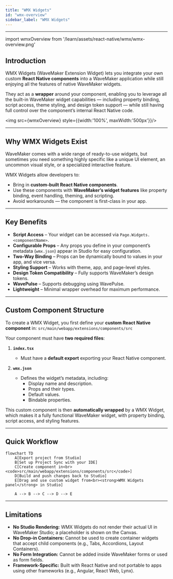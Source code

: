 ```yaml
---
title: "WMX Widgets"
id: "wmx-overview"
sidebar_label: "WMX Widgets"
---
```

---

import wmxOverview from '/learn/assets/react-native/wmx/wmx-overview.png'

## Introduction

WMX Widgets (WaveMaker Extension Widget) lets you integrate your own custom **React Native components** into a WaveMaker application while still enjoying all the features of native WaveMaker widgets.  

They act as a **wrapper** around your component, enabling you to leverage all the built-in WaveMaker widget capabilities — including property binding, script access, theme styling, and design token support — while still having full control over the component’s internal React Native code.

<img src={wmxOverview} style={{width:'100%', maxWidth:'500px'}}/>

---

## Why WMX Widgets Exist
WaveMaker comes with a wide range of ready-to-use widgets, but sometimes you need something highly specific like a unique UI element, an uncommon visual style, or a specialized interactive feature.  

WMX Widgets allow developers to:
- Bring in **custom-built React Native components**.
- Use these components with **WaveMaker’s widget features** like property binding, event handling, theming, and scripting.
- Avoid workarounds — the component is first-class in your app.

---

## Key Benefits
- **Script Access** – Your widget can be accessed via `Page.Widgets.<componentName>`.
- **Configurable Props** – Any props you define in your component’s metadata (`wmx.json`) appear in Studio for easy configuration.
- **Two-Way Binding** – Props can be dynamically bound to values in your app, and vice versa.
- **Styling Support** – Works with theme, app, and page-level styles.
- **Design Token Compatibility** – Fully supports WaveMaker’s design tokens.
- **WavePulse** – Supports debugging using WavePulse.
- **Lightweight** – Minimal wrapper overhead for maximum performance.

---

## Custom Component Structure
To create a WMX Widget, you first define your **custom React Native component** in: `src/main/webapp/extensions/components/src`

Your component must have **two required files**:

1. **`index.tsx`**  
   - Must have a **default export** exporting your React Native component.

2. **`wmx.json`**  
   - Defines the widget’s metadata, including:
     - Display name and description.
     - Props and their types.
     - Default values.
     - Bindable properties.

This custom component is then **automatically wrapped** by a WMX Widget, which makes it a fully functional WaveMaker widget, with property binding, script access, and styling features.

---

## Quick Workflow

```mermaid
flowchart TD
    A[Export project from Studio]
    B[Set up Project Sync with your IDE]
    C[Create component in<br><code>src/main/webapp/extensions/components/src</code>]
    D[Build and push changes back to Studio]
    E[Drag and use custom widget from<br><strong>WMX Widgets panel</strong> in Studio]

    A --> B --> C --> D --> E
```

---

## Limitations

- **No Studio Rendering:** WMX Widgets do not render their actual UI in WaveMaker Studio; a placeholder is shown on the Canvas.
- **No Drop-in Containers:** Cannot be used to create container widgets that accept child components (e.g., Tabs, Accordions, Layout Containers).
- **No Form Integration:** Cannot be added inside WaveMaker forms or used as form fields.
- **Framework-Specific:** Built with React Native and not portable to apps using other frameworks (e.g., Angular, React Web, Lynx).


